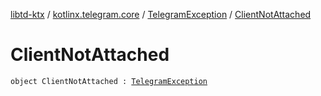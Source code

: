 [libtd-ktx](../../index.md) / [kotlinx.telegram.core](../index.md) / [TelegramException](index.md) / [ClientNotAttached](./-client-not-attached.md)

# ClientNotAttached

`object ClientNotAttached : `[`TelegramException`](index.md)